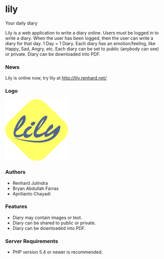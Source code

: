 # lily
Your daily diary

Lily is a web application to write a diary online. Users must be logged in to write a diary. When the user has been logged, then the user can write a diary for that day. 1 Day = 1 Diary. Each diary has an emotion/feeling, like Happy, Sad, Angry, etc. Each diary can be set to public (anybody can see) or private. Diary can be downloaded into PDF.

### News
Lily is online now, try lily at http://lily.renhard.net/

### Logo
<img src="https://raw.githubusercontent.com/julindra/lily/master/lily.png" alt="lily logo" width="200px">

### Authors
- Renhard Julindra
- Bryan Abdullah Farras
- Aprilianto Chayadi

### Features
- Diary may contain images or text.
- Diary can be shared to public or private.
- Diary can be downloaded into PDF.

### Server Requirements
- PHP version 5.4 or newer is recommended.
